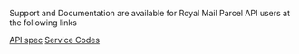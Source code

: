Support and Documentation are available for Royal Mail Parcel API users at the following links

[API spec](https://api.parcel.royalmail.com)
[Service Codes](https://business.parcel.royalmail.com/settings/services/)
